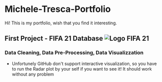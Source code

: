 # Michele-Tresca-Portfolio

Hi! This is my portfolio, wish that you find it interesting. 


## First Project - FIFA 21 Database ![Logo FIFA 21](https://upload.wikimedia.org/wikipedia/commons/thumb/f/f6/FIFA_21_logo.svg/1200px-FIFA_21_logo.svg.png)

### Data Cleaning, Data Pre-Processing, Data Visualizzation 
* Unfortunely GitHub don't support interactive visualization, so you have to run the Radar plot by your self if you want to see it! It should work without any problem
